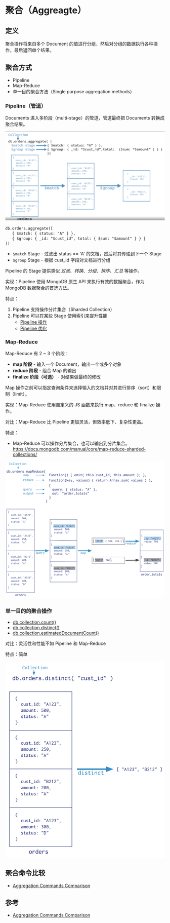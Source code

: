 # 聚合（Aggreagte）

## 定义

聚合操作将来自多个 Document 的值进行分组，然后对分组的数据执行各种操作，最后返回单个结果。

## 聚合方式

* Pipeline
* Map-Reduce
* 单一目的聚合方法（Single purpose aggregation methods）

### Pipeline（管道）

Documents 进入多阶段（multi-stage）的管道，管道最终把 Documents 转换成聚合结果。

![Pipeline](.images/pipeline.png)

```mongodb
db.orders.aggregate([
   { $match: { status: "A" } },
   { $group: { _id: "$cust_id", total: { $sum: "$amount" } } }
])
```

* `$match` Stage - 过滤出 status == 'A' 的文档，然后将其传递到下一个 Stage
* `$group` Stage - 根据 cust_id 字段对文档进行分组

Pipeline 的 Stage 提供类似 _过滤_、_转换_、_分组_、_排序_、_汇总_ 等操作。

实现：Pipeline 使用 MongoDB 原生 API 来执行有效的数据聚合，作为 MongoDB 数据聚合的首选方法。

特点：

1. Pipeline 支持操作分片集合（Sharded Collection）
2. Pipeline 可以在某些 Stage 使用索引来提升性能
   * [Pipeline 操作](https://docs.mongodb.com/manual/reference/operator/aggregation/#aggregation-expression-operators)
   * [Pipeline 优化](https://docs.mongodb.com/manual/core/aggregation-pipeline-optimization/)

### Map-Reduce

Map-Reduce 有 2 ~ 3 个阶段：

* **map 阶段** - 输入一个 Document，输出一个或多个对象
* **reduce 阶段** - 组合 Map 的输出
* **finalize 阶段（可选）** - 对结果做最终的修改

Map 操作之前可以指定查询条件来选择输入的文档并对其进行排序（sort）和限制（limit）。

实现：Map-Reduce 使用自定义的 JS 函数来执行 map、reduce 和 finalize 操作。

对比：Map-Reduce 比 Pipeline 更加灵活，但效率低下、复杂性更高。

特点：

* Map-Reduce 可以操作分片集合，也可以输出到分片集合。<https://docs.mongodb.com/manual/core/map-reduce-sharded-collections/>

![Map-Reduce](.images/map-reduce.svg?sanitize=true)

### 单一目的的聚合操作

* [db.collection.count()](https://docs.mongodb.com/manual/reference/method/db.collection.count/#db.collection.count)
* [db.collection.distinct()](https://docs.mongodb.com/manual/reference/method/db.collection.count/#db.collection.count)
* [db.collection.estimatedDocumentCount()](https://docs.mongodb.com/manual/reference/method/db.collection.estimatedDocumentCount/#db.collection.estimatedDocumentCount)

对比：灵活性和性能不如 Pipeline 和 Map-Reduce

特点：简单

![Distinct](.images/distinct.svg)

## 聚合命令比较

* [Aggregation Commands Comparison](https://docs.mongodb.com/manual/reference/aggregation-commands-comparison/)

## 参考

* [Aggregation Commands Comparison](https://docs.mongodb.com/manual/reference/aggregation-commands-comparison/)
